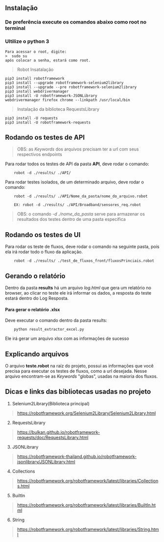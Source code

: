##  Instalação

###  De preferência execute os comandos abaixo como root no terminal
###  Ultilize o python 3

    Para acessar o root, digite:
    >  sudo su
    após colocar a senha, estará como root.

> Robot Insatalação

```
pip3 install robotframework
pip3 install --upgrade robotframework-selenium2library
pip3 install --upgrade --pre robotframework-selenium2library
pip3 install webdrivermanager
pip3 install -U robotframework-JSONLibrary
webdrivermanager firefox chrome --linkpath /usr/local/bin
```

> Instalação da biblioteca RequestsLibrary

```
pip3 install -U requests
pip3 install -U robotframework-requests
```

##  Rodando os testes de API

> OBS: as *Keywords* dos arquivos precisam ter a url com seus respectivos endpoints

Para rodar todos os testes de API da pasta **API**, deve rodar o comando:

```
    robot -d ./results/ ./API/
```

Para rodar testes isolados, de um determinado arquivo, deve rodar o comando:

``` 
    robot -d ./results/ ./API/Nome_da_pasta/nome_do_arquivo.robot

    EX: robot -d ./results/ ./API/Broadband/sensores_req.robot
```

> OBS: o comando *-d ./nome_da_pasta* serve para armazenar os resultados dos testes dentro de uma pasta específica 


##  Rodando os testes de UI 

Para rodar os teste de fluxos, deve rodar o comando na seguinte pasta, pois ela irá rodar todo o fluxo da aplicação.

``` 
    robot -d ./results/ ./test_de_fluxos_front/fluxosPrinciais.robot 
```

##  Gerando o relatório

Dentro da pasta **results** há um arquivo *log.html* que gera um relatório no browser, ao clicar no teste ele irá informar os dados, a resposta do teste estará dentro do Log Resposta.

####  Para gerar o relatório .xlsx

Deve executar o comando dentro da pasta results:

``` 
    python result_extractor_excel.py
```

Ele irá gerar um arquivo xlsx com as informações de sucesso

## Explicando arquivos

O arquivo **teste.robot** na raíz do projeto, possui as informações que você precisa para executar os testes de fluxos, como a url desejada. Nesse arquivo encontram-se as *Keywords*  "globas", usadas na maioria dos fluxos.

##  Dicas e links das bibliotecas usadas no projeto

1.  Selenium2Library(Biblioteca principal)

> https://robotframework.org/Selenium2Library/Selenium2Library.html

2.  RequestsLibrary

> https://bulkan.github.io/robotframework-requests/doc/RequestsLibrary.html

3.  JSONLibrary

> https://robotframework-thailand.github.io/robotframework-jsonlibrary/JSONLibrary.html

4.  Collections

> https://robotframework.org/robotframework/latest/libraries/Collections.html

5.  BuiltIn

> https://robotframework.org/robotframework/latest/libraries/BuiltIn.html

6. String

> https://robotframework.org/robotframework/latest/libraries/String.html

